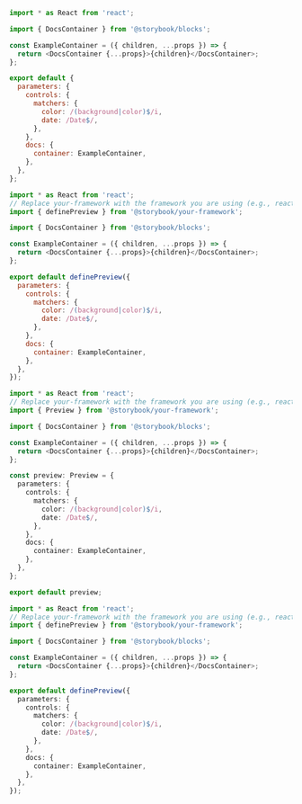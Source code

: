 <!-- TODO: Vet this example for addon usage in CSF Factories -->

```js filename=".storybook/preview.js" renderer="common" language="js" tabTitle="CSF 3"
import * as React from 'react';

import { DocsContainer } from '@storybook/blocks';

const ExampleContainer = ({ children, ...props }) => {
  return <DocsContainer {...props}>{children}</DocsContainer>;
};

export default {
  parameters: {
    controls: {
      matchers: {
        color: /(background|color)$/i,
        date: /Date$/,
      },
    },
    docs: {
      container: ExampleContainer,
    },
  },
};
```

```js filename=".storybook/preview.js" renderer="react" language="js" tabTitle="CSF Factory 🧪"
import * as React from 'react';
// Replace your-framework with the framework you are using (e.g., react, nextjs, experimental-nextjs-vite)
import { definePreview } from '@storybook/your-framework';

import { DocsContainer } from '@storybook/blocks';

const ExampleContainer = ({ children, ...props }) => {
  return <DocsContainer {...props}>{children}</DocsContainer>;
};

export default definePreview({
  parameters: {
    controls: {
      matchers: {
        color: /(background|color)$/i,
        date: /Date$/,
      },
    },
    docs: {
      container: ExampleContainer,
    },
  },
});
```

```ts filename=".storybook/preview.ts" renderer="common" language="ts" tabTitle="CSF 3"
import * as React from 'react';
// Replace your-framework with the framework you are using (e.g., react, vue3)
import { Preview } from '@storybook/your-framework';

import { DocsContainer } from '@storybook/blocks';

const ExampleContainer = ({ children, ...props }) => {
  return <DocsContainer {...props}>{children}</DocsContainer>;
};

const preview: Preview = {
  parameters: {
    controls: {
      matchers: {
        color: /(background|color)$/i,
        date: /Date$/,
      },
    },
    docs: {
      container: ExampleContainer,
    },
  },
};

export default preview;
```

```ts filename=".storybook/preview.ts" renderer="react" language="ts" tabTitle="CSF Factory 🧪"
import * as React from 'react';
// Replace your-framework with the framework you are using (e.g., react, nextjs, experimental-nextjs-vite)
import { definePreview } from '@storybook/your-framework';

import { DocsContainer } from '@storybook/blocks';

const ExampleContainer = ({ children, ...props }) => {
  return <DocsContainer {...props}>{children}</DocsContainer>;
};

export default definePreview({
  parameters: {
    controls: {
      matchers: {
        color: /(background|color)$/i,
        date: /Date$/,
      },
    },
    docs: {
      container: ExampleContainer,
    },
  },
});
```

